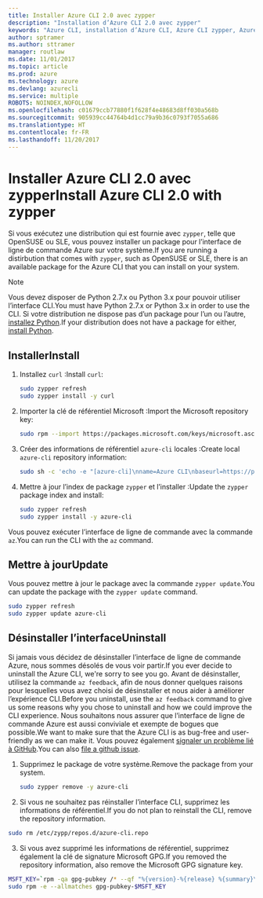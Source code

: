 ```yaml
---
title: Installer Azure CLI 2.0 avec zypper
description: "Installation d’Azure CLI 2.0 avec zypper"
keywords: "Azure CLI, installation d’Azure CLI, Azure CLI zypper, Azure CLI opensuse, Azure CLI sle"
author: sptramer
ms.author: sttramer
manager: routlaw
ms.date: 11/01/2017
ms.topic: article
ms.prod: azure
ms.technology: azure
ms.devlang: azurecli
ms.service: multiple
ROBOTS: NOINDEX,NOFOLLOW
ms.openlocfilehash: c01679ccb77880f1f628f4e48683d8ff030a568b
ms.sourcegitcommit: 905939cc44764b4d1cc79a9b36c0793f7055a686
ms.translationtype: HT
ms.contentlocale: fr-FR
ms.lasthandoff: 11/20/2017
---
```

# <a name="install-azure-cli-20-with-zypper"></a><span data-ttu-id="26afe-104">Installer Azure CLI 2.0 avec zypper</span><span class="sxs-lookup"><span data-stu-id="26afe-104">Install Azure CLI 2.0 with zypper</span></span>

<span data-ttu-id="26afe-105">Si vous exécutez une distribution qui est fournie avec `zypper`, telle que OpenSUSE ou SLE, vous pouvez installer un package pour l’interface de ligne de commande Azure sur votre système.</span><span class="sxs-lookup"><span data-stu-id="26afe-105">If you are running a distirbution that comes with `zypper`, such as OpenSUSE or SLE, there is an available package for the Azure CLI that you can install on your system.</span></span>

> [!NOTE]
> <span data-ttu-id="26afe-106">Vous devez disposer de Python 2.7.x ou Python 3.x pour pouvoir utiliser l’interface CLI.</span><span class="sxs-lookup"><span data-stu-id="26afe-106">You must have Python 2.7.x or Python 3.x in order to use the CLI.</span></span> <span data-ttu-id="26afe-107">Si votre distribution ne dispose pas d’un package pour l’un ou l’autre, [installez Python](https://www.python.org/downloads/).</span><span class="sxs-lookup"><span data-stu-id="26afe-107">If your distribution does not have a package for either, [install Python](https://www.python.org/downloads/).</span></span>

## <a name="install"></a><span data-ttu-id="26afe-108">Installer</span><span class="sxs-lookup"><span data-stu-id="26afe-108">Install</span></span> 

1. <span data-ttu-id="26afe-109">Installez `curl` :</span><span class="sxs-lookup"><span data-stu-id="26afe-109">Install `curl`:</span></span>

   ```bash
   sudo zypper refresh
   sudo zypper install -y curl
   ```

2. <span data-ttu-id="26afe-110">Importer la clé de référentiel Microsoft :</span><span class="sxs-lookup"><span data-stu-id="26afe-110">Import the Microsoft repository key:</span></span>

   ```bash
   sudo rpm --import https://packages.microsoft.com/keys/microsoft.asc
   ```

3. <span data-ttu-id="26afe-111">Créer des informations de référentiel `azure-cli` locales :</span><span class="sxs-lookup"><span data-stu-id="26afe-111">Create local `azure-cli` repository information:</span></span>

   ```bash
   sudo sh -c 'echo -e "[azure-cli]\nname=Azure CLI\nbaseurl=https://packages.microsoft.com/yumrepos/azure-cli\nenabled=1\ntype=rpm-md\ngpgcheck=1\ngpgkey=https://packages.microsoft.com/keys/microsoft.asc" > /etc/zypp/repos.d/azure-cli.repo'
   ```

4. <span data-ttu-id="26afe-112">Mettre à jour l’index de package `zypper` et l’installer :</span><span class="sxs-lookup"><span data-stu-id="26afe-112">Update the `zypper` package index and install:</span></span>

   ```bash
   sudo zypper refresh
   sudo zypper install -y azure-cli
   ```

<span data-ttu-id="26afe-113">Vous pouvez exécuter l’interface de ligne de commande avec la commande `az`.</span><span class="sxs-lookup"><span data-stu-id="26afe-113">You can run the CLI with the `az` command.</span></span>

## <a name="update"></a><span data-ttu-id="26afe-114">Mettre à jour</span><span class="sxs-lookup"><span data-stu-id="26afe-114">Update</span></span>

<span data-ttu-id="26afe-115">Vous pouvez mettre à jour le package avec la commande `zypper update`.</span><span class="sxs-lookup"><span data-stu-id="26afe-115">You can update the package with the `zypper update` command.</span></span>

```bash
sudo zypper refresh
sudo zypper update azure-cli
```

## <a name="uninstall"></a><span data-ttu-id="26afe-116">Désinstaller l’interface</span><span class="sxs-lookup"><span data-stu-id="26afe-116">Uninstall</span></span>

<span data-ttu-id="26afe-117">Si jamais vous décidez de désinstaller l’interface de ligne de commande Azure, nous sommes désolés de vous voir partir.</span><span class="sxs-lookup"><span data-stu-id="26afe-117">If you ever decide to uninstall the Azure CLI, we're sorry to see you go.</span></span> <span data-ttu-id="26afe-118">Avant de désinstaller, utilisez la commande `az feedback`, afin de nous donner quelques raisons pour lesquelles vous avez choisi de désinstaller et nous aider à améliorer l’expérience CLI.</span><span class="sxs-lookup"><span data-stu-id="26afe-118">Before you uninstall, use the `az feedback` command to give us some reasons why you chose to uninstall and how we could improve the CLI experience.</span></span> <span data-ttu-id="26afe-119">Nous souhaitons nous assurer que l’interface de ligne de commande Azure est aussi conviviale et exempte de bogues que possible.</span><span class="sxs-lookup"><span data-stu-id="26afe-119">We want to make sure that the Azure CLI is as bug-free and user-friendly as we can make it.</span></span> <span data-ttu-id="26afe-120">Vous pouvez également [signaler un problème lié à GitHub](https://github.com/Azure/azure-cli/issues).</span><span class="sxs-lookup"><span data-stu-id="26afe-120">You can also [file a github issue](https://github.com/Azure/azure-cli/issues).</span></span>

1. <span data-ttu-id="26afe-121">Supprimez le package de votre système.</span><span class="sxs-lookup"><span data-stu-id="26afe-121">Remove the package from your system.</span></span>

    ```bash
    sudo zypper remove -y azure-cli
    ```

2. <span data-ttu-id="26afe-122">Si vous ne souhaitez pas réinstaller l’interface CLI, supprimez les informations de référentiel.</span><span class="sxs-lookup"><span data-stu-id="26afe-122">If you do not plan to reinstall the CLI, remove the repository information.</span></span>

  ```bash
  sudo rm /etc/zypp/repos.d/azure-cli.repo
  ```

3. <span data-ttu-id="26afe-123">Si vous avez supprimé les informations de référentiel, supprimez également la clé de signature Microsoft GPG.</span><span class="sxs-lookup"><span data-stu-id="26afe-123">If you removed the repository information, also remove the Microsoft GPG signature key.</span></span>

  ```bash
  MSFT_KEY=`rpm -qa gpg-pubkey /* --qf "%{version}-%{release} %{summary}\n" | grep Microsoft | awk '{print $1}'`
  sudo rpm -e --allmatches gpg-pubkey-$MSFT_KEY
  ```

